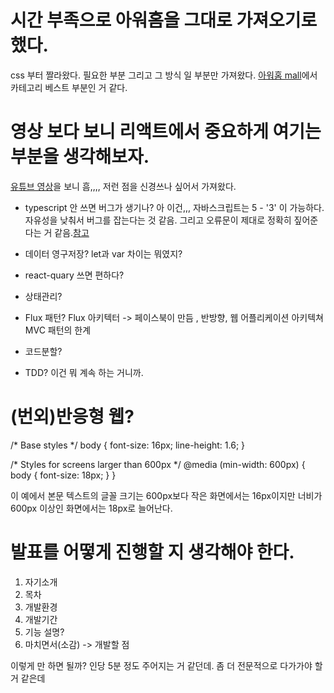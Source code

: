 



# 시간 부족으로 아워홈을 그대로 가져오기로 했다.
css 부터 짤라왔다. 필요한 부분 그리고 그 방식 일 부분만 가져왔다.
[아워홈 mall](https://mall.ourhome.co.kr/mall/main.do)에서 카테고리 베스트 부분인 거 같다. 

# 영상 보다 보니 리액트에서 중요하게 여기는 부분을 생각해보자.
[유튜브 영상](https://youtube.com/shorts/p3P70ogZvAU?si=jGyxsmPTXREcN-t7)을 보니 흠,,,, 저런 점을 신경쓰나 싶어서 가져왔다.
- typescript 안 쓰면 버그가 생기나? 
아 이건,,, 자바스크립트는 5 - '3' 이 가능하다. 자유성을 낮춰서 버그를 잡는다는 것 같음.
그리고 오류문이 제대로 정확히 짚어준다는 거 같음.[참고](https://youtu.be/xkpcNolC270?si=ODx0prxG0QihqLct)

- 데이터 영구저장?
let과 var 차이는 뭐였지?


- react-quary 쓰면 편하다?
- 상태관리?
- Flux 패턴? 
Flux 아키텍터 -> 페이스북이 만듬 , 반방향, 웹 어플리케이션 아키텍쳐
MVC 패턴의 한계
- 코드분할?
- TDD? 이건 뭐 계속 하는 거니까.


# (번외)반응형 웹?
/* Base styles */
body {
  font-size: 16px;
  line-height: 1.6;
}

/* Styles for screens larger than 600px */
@media (min-width: 600px) {
  body {
    font-size: 18px;
  }
}

이 예에서 본문 텍스트의 글꼴 크기는 600px보다 작은 화면에서는 16px이지만 너비가 600px 이상인 화면에서는 18px로 늘어난다.



# 발표를 어떻게 진행할 지 생각해야 한다.
1. 자기소개
2. 목차
3. 개발환경
4. 개발기간
5. 기능 설명?
6. 마치면서(소감) -> 개발할 점

이렇게 만 하면 될까? 인당 5분 정도 주어지는 거 같던데.
좀 더 전문적으로 다가가야 할 거 같은데